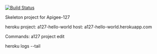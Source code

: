 [![Build Status](https://travis-ci.org/js-backend/apigee-api-template.svg?branch=master)](https://travis-ci.org/js-backend/apigee-api-template)

Skeleton project for Apigee-127

heroku 
project: a127-hello-world
host: a127-hello-world.herokuapp.com

Commands: 
a127 project edit
 
 
heroku logs --tail



